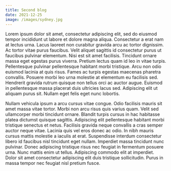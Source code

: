 ```yaml
---
title: Second blog
date: 2021-12-25
image: /images/sydney.jpg
---
```


Lorem ipsum dolor sit amet, consectetur adipiscing elit, sed do eiusmod tempor incididunt ut labore et dolore magna aliqua. Consectetur a erat nam at lectus urna. Lacus laoreet non curabitur gravida arcu ac tortor dignissim. Ac tortor vitae purus faucibus. Velit aliquet sagittis id consectetur purus ut faucibus pulvinar elementum. Nisi est sit amet facilisis. Tincidunt ornare massa eget egestas purus viverra. Pretium lectus quam id leo in vitae turpis. Pellentesque pulvinar pellentesque habitant morbi tristique. Arcu non odio euismod lacinia at quis risus. Fames ac turpis egestas maecenas pharetra convallis. Posuere morbi leo urna molestie at elementum eu facilisis sed. Hendrerit gravida rutrum quisque non tellus orci ac auctor augue. Euismod in pellentesque massa placerat duis ultricies lacus sed. Adipiscing elit ut aliquam purus sit. Nullam eget felis eget nunc lobortis.

Nullam vehicula ipsum a arcu cursus vitae congue. Odio facilisis mauris sit amet massa vitae tortor. Morbi non arcu risus quis varius quam. Velit sed ullamcorper morbi tincidunt ornare. Blandit turpis cursus in hac habitasse platea dictumst quisque sagittis. Adipiscing elit pellentesque habitant morbi tristique senectus et netus. Facilisis gravida neque convallis a cras semper auctor neque vitae. Lacinia quis vel eros donec ac odio. In nibh mauris cursus mattis molestie a iaculis at erat. Suspendisse interdum consectetur libero id faucibus nisl tincidunt eget nullam. Imperdiet massa tincidunt nunc pulvinar. Donec adipiscing tristique risus nec feugiat in fermentum posuere urna. Nunc mattis enim ut tellus. Adipiscing commodo elit at imperdiet. Dolor sit amet consectetur adipiscing elit duis tristique sollicitudin. Purus in massa tempor nec feugiat nisl pretium fusce.
